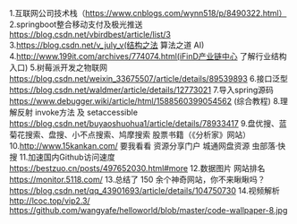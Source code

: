 1.互联网公司技术栈（https://www.cnblogs.com/wynn518/p/8490322.html）
2.springboot整合移动支付及极光推送
https://blog.csdn.net/vbirdbest/article/list/3
3.https://blog.csdn.net/v_july_v(结构之法 算法之道 AI)
4.http://www.199it.com/archives/774074.html(iFinD产业链中心 了解行业结构入口)
5.树莓派开发之物联网 https://blog.csdn.net/weixin_33675507/article/details/89539893
6.接口泛型 https://blog.csdn.net/waldmer/article/details/12773021
7.导入spring源码 https://www.debugger.wiki/article/html/1588560399054562 (综合教程)
8.理解反射 invoke方法 及 setaccessible https://blog.csdn.net/buyaoshuohua1/article/details/78933417
9.盘优搜、蓝菊花搜索、盘搜、小不点搜索、鸠摩搜索 股票书籍（《分析家》网站）
10.http://www.15kankan.com/ 要我看看 资源分享门户 城通网盘资源 虫部落·快搜
11.加速国内Github访问速度 https://bestzuo.cn/posts/497652030.html#more
12.数据图片 网站排名 https://monitor.5118.com/
13.总结了 150 余个神奇网站，你不来瞅瞅吗？ https://blog.csdn.net/qq_43901693/article/details/104750730
14.视频解析 http://lcoc.top/vip2.3/
https://github.com/wangyafe/helloworld/blob/master/code-wallpaper-8.jpg
